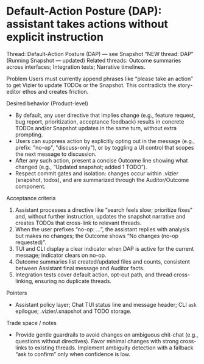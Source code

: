 # Default-Action Posture (DAP): assistant takes actions without explicit instruction

Thread: Default-Action Posture (DAP) — see Snapshot “NEW thread: DAP” (Running Snapshot — updated)
Related threads: Outcome summaries across interfaces; Integration tests; Narrative timelines.

Problem
Users must currently append phrases like “please take an action” to get Vizier to update TODOs or the Snapshot. This contradicts the story-editor ethos and creates friction.

Desired behavior (Product-level)
- By default, any user directive that implies change (e.g., feature request, bug report, prioritization, acceptance feedback) results in concrete TODOs and/or Snapshot updates in the same turn, without extra prompting.
- Users can suppress action by explicitly opting out in the message (e.g., prefix: "no-op", "discuss-only"), or by toggling a UI control that scopes the next message to discussion.
- After any such action, present a concise Outcome line showing what changed (e.g., “Updated snapshot; added 1 TODO”).
- Respect commit gates and isolation: changes occur within .vizier (snapshot, todos), and are summarized through the Auditor/Outcome component.

Acceptance criteria
1) Assistant processes a directive like “search feels slow; prioritize fixes” and, without further instruction, updates the snapshot narrative and creates TODOs that cross-link to relevant threads.
2) When the user prefixes “no-op: …”, the assistant replies with analysis but makes no changes; the Outcome shows “No changes (no-op requested)”.
3) TUI and CLI display a clear indicator when DAP is active for the current message; indicator clears on no-op.
4) Outcome summaries list created/updated files and counts, consistent between Assistant final message and Auditor facts.
5) Integration tests cover default action, opt-out path, and thread cross-linking, ensuring no duplicate threads.

Pointers
- Assistant policy layer; Chat TUI status line and message header; CLI `ask` epilogue; .vizier/.snapshot and TODO storage.

Trade space / notes
- Provide gentle guardrails to avoid changes on ambiguous chit-chat (e.g., questions without directives). Favor minimal changes with strong cross-links to existing threads. Implement ambiguity detection with a fallback “ask to confirm” only when confidence is low.
